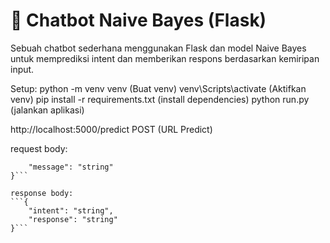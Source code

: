 # 🤖 Chatbot Naive Bayes (Flask)

Sebuah chatbot sederhana menggunakan Flask dan model Naive Bayes untuk memprediksi intent dan memberikan respons berdasarkan kemiripan input.

Setup:
python -m venv venv (Buat venv)
venv\Scripts\activate (Aktifkan venv) 
pip install -r requirements.txt (install dependencies)
python run.py (jalankan aplikasi)

http://localhost:5000/predict POST (URL Predict) 

request body: 
```{
    "message": "string"
}```

response body: 
```{
    "intent": "string",
    "response": "string"
}```

